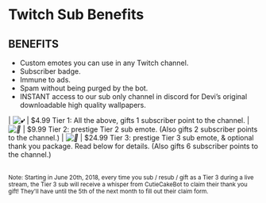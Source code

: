 # Twitch Sub Benefits

## BENEFITS

* Custom emotes you can use in any Twitch channel.
* Subscriber badge.
* Immune to ads.
* Spam without being purged by the bot.
* INSTANT access to our sub only channel in discord for Devi’s original downloadable high quality wallpapers.

| *![💕](https://s.w.org/images/core/emoji/2.2.1/svg/1f495.svg)* | $4.99 Tier 1: All the above, gifts 1 subscriber point to the channel.
| *![🍰](https://s.w.org/images/core/emoji/2.2.1/svg/1f370.svg)* | $9.99 Tier 2: prestige Tier 2 sub emote. (Also gifts 2 subscriber points to the channel.)
| *![💌](https://s.w.org/images/core/emoji/2.2.1/svg/1f48c.svg)* | $24.99 Tier 3: prestige Tier 3 sub emote, & optional thank you package. Read below for details. (Also gifts 6 subscriber points to the channel.)

<br>
<small>Note: Starting in June 20th, 2018, every time you sub / resub / gift as a Tier 3 during a live stream, the Tier 3 sub will receive a whisper from CutieCakeBot to claim their thank you gift! They'll have until the 5th of the next month to fill out their claim form. </small>


